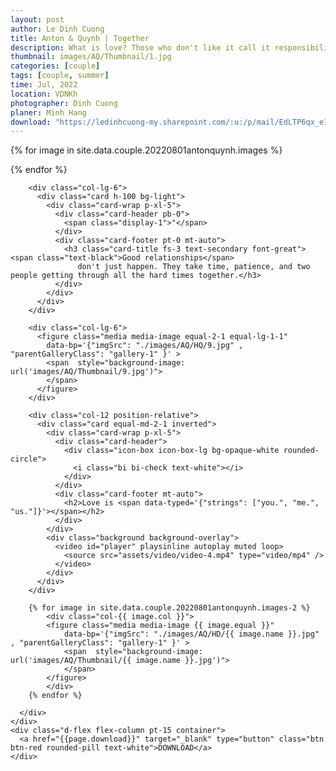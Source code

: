 ```yaml
---
layout: post
author: Le Dinh Cuong
title: Anton & Quynh | Together
description: What is love? Those who don't like it call it responsibility. Those who play with it call it a game. Those who don't have it call it a dream. Those who understand it call it destiny. And me, I call it you.
thumbnail: images/AQ/Thumbnail/1.jpg
categories: [couple]
tags: [couple, summer]
time: Jul, 2022
location: VDNKh
photographer: Dinh Cuong
planer: Minh Hang
download: "https://ledinhcuong-my.sharepoint.com/:u:/p/mail/EdLTP6qx_e1BnWnb_S96_SABpUu0fZ2E3mOoxCGtlohiNg?e=FnbFxb"
---
```



  <section class="py-15">
    <div class="container">
      <div class="row g-3 g-xl-5 gallery-1">
        {% for image in site.data.couple.20220801antonquynh.images %}
            <div class="col-{{ image.col }}">
            <figure class="media media-image {{ image.equal }}" 
                data-bp='{"imgSrc": "./images/AQ/HD/{{ image.name }}.jpg" , "parentGalleryClass": "gallery-1" }' >
                <span  style="background-image: url('images/AQ/Thumbnail/{{ image.name }}.jpg')">
                </span>
            </figure>
            </div>
        {% endfor %}

        <div class="col-lg-6">
          <div class="card h-100 bg-light">
            <div class="card-wrap p-xl-5">
              <div class="card-header pb-0">
                <span class="display-1">"</span>
              </div>
              <div class="card-footer pt-0 mt-auto">
                <h3 class="card-title fs-3 text-secondary font-great"><span class="text-black">Good relationships</span>
                   don't just happen. They take time, patience, and two people getting through all the hard times together.</h3>
              </div>
            </div>
          </div>
        </div>

        <div class="col-lg-6">
          <figure class="media media-image equal-2-1 equal-lg-1-1" 
            data-bp='{"imgSrc": "./images/AQ/HQ/9.jpg" , "parentGalleryClass": "gallery-1" }' >
            <span  style="background-image: url('images/AQ/Thumbnail/9.jpg')">
            </span>
          </figure>
        </div>

        <div class="col-12 position-relative">
          <div class="card equal-md-2-1 inverted">
            <div class="card-wrap p-xl-5">
              <div class="card-header">
                <div class="icon-box icon-box-lg bg-opaque-white rounded-circle">
                  <i class="bi bi-check text-white"></i>
                </div>
              </div>
              <div class="card-footer mt-auto">
                <h2>Love is <span data-typed='{"strings": ["you.", "me.", "us."]}'></span></h2>
              </div>
            </div>
            <div class="background background-overlay">
              <video id="player" playsinline autoplay muted loop>
                <source src="assets/video/video-4.mp4" type="video/mp4" />
              </video>
            </div>
          </div>
        </div>

        {% for image in site.data.couple.20220801antonquynh.images-2 %}
            <div class="col-{{ image.col }}">
            <figure class="media media-image {{ image.equal }}" 
                data-bp='{"imgSrc": "./images/AQ/HD/{{ image.name }}.jpg" , "parentGalleryClass": "gallery-1" }' >
                <span  style="background-image: url('images/AQ/Thumbnail/{{ image.name }}.jpg')">
                </span>
            </figure>
            </div>
        {% endfor %}

      </div>
    </div>
    <div class="d-flex flex-column pt-15 container">
      <a href="{{page.download}}" target="_blank" type="button" class="btn btn-red rounded-pill text-white">DOWNLOAD</a>
    </div>
  </section>
 